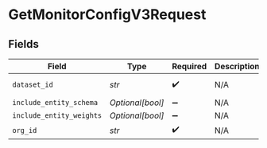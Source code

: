 # GetMonitorConfigV3Request


## Fields

| Field                    | Type                     | Required                 | Description              | Example                  |
| ------------------------ | ------------------------ | ------------------------ | ------------------------ | ------------------------ |
| `dataset_id`             | *str*                    | :heavy_check_mark:       | N/A                      | model-123                |
| `include_entity_schema`  | *Optional[bool]*         | :heavy_minus_sign:       | N/A                      |                          |
| `include_entity_weights` | *Optional[bool]*         | :heavy_minus_sign:       | N/A                      |                          |
| `org_id`                 | *str*                    | :heavy_check_mark:       | N/A                      | org-123                  |